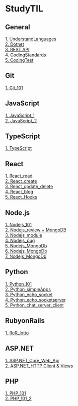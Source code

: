 # StudyTIL

## General
[1. UnderstandLanguages](General/UnderstandLanguages.md)</br>
[2. Dotnet](General/.NET.md)</br>
[3. REST API](General/RestApi.md)</br>
[4. CodingStandards](General/BEM_Lint.md)</br>
[5. CodingTest](General/coding_test.md)</br>

## Git
[1. Git_101](Git/Git_101.md)</br>

## JavaScript
[1. JavaScript_1](JavaScript/Javascript_1.md)</br>
[2. JavaScript_2](JavaScript/Javascript_2.md)</br>


## TypeScript
[1. TypeScript](TypeScript/TypeScript_101.md)</br>


## React
[1. React_read](React/React_Read.md)</br>
[2. React_create](React/React_Create.md)</br>
[3. React_update_delete](React/React_Update_Delete.md)</br>
[4. React_blog](React/React_blog.md)</br>
[5. React_Hooks](React/React_Hooks.md)</br>

## Node.js
[1. Nodejs_101](NodeJS/Nodejs_101.md)</br>
[2. Nodejs_review + MongoDB](NodeJS/Nodejs_review.md)</br>
[3. Nodejs_module](NodeJS/Nodejs_module.md)</br>
[4. Nodejs_pug](NodeJS/Nodejs_pug.md)</br>
[5. Nodejs_MongoDb](NodeJS/Nodejs_MongoDb.md)</br>
[6. Nodejs_MongoDb](NodeJS/Nodejs_MongoDbAtlas.md)</br>
[7. Nodejs_MongoDb](NodeJS/NodeandAPIs.md)</br>


## Python
[1. Python_101](Python/Python_101.md)</br>
[2. Python_simpleApps](Python/Python_simpleApps.md)</br>
[3. Python_echo_socket](Python/echo_socket.md)</br>
[4. Python_echo_socketserver](Python/echo_socketserver.md)</br>
[5. Python_chat_server_client](Python/chat.md)</br>

## RubyonRails
[1. RoR_lotto](RoR/RoR_lotto.md)</br>

## ASP.NET
[1. ASP.NET_Core_Web_Api](ASP.NET/ASP.NET_Core_Web_Api.md)</br>
[2. ASP.NET_HTTP Client & Views](ASP.NET/ASP.NET_HTTPClient&Views.md)</br>

## PHP
[1. PHP_101](PHP/PHP_101.md)</br>
[2. PHP_101_2](PHP/PHP_101_2.md)</br>
